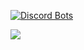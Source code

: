 [![Discord Bots](https://top.gg/api/widget/918718860365033523.svg)](https://top.gg/bot/918718860365033523)

<a href="https://discordbotlist.com/bots/918718860365033523"><img src="https://discordbotlist.com/api/v1/bots/918718860365033523/widget"></a>
